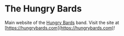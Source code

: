 # The Hungry Bards

Main website of the [Hungry Bards](https://github.com/hungrybards) band.
Visit the site at [https://hungrybards.com](https://hungrybards.com)!
